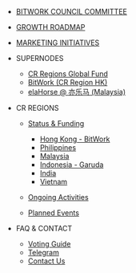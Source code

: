 



- [BITWORK COUNCIL COMMITTEE](/main/cr-council.md)
- [GROWTH ROADMAP](/main/roadmap.md)
- [MARKETING INITIATIVES](/main/marketing.md)

- SUPERNODES
    - [CR Regions Global Fund](/supernodes/cr-regions-fund.md)
    - [BitWork (CR Region HK)](/supernodes/bitwork.md)
    - [elaHorse @ 亦乐马 (Malaysia)](/supernodes/elaHorse.md)

- CR REGIONS
    - [Status & Funding](/regions/list/status.md)
        - [Hong Kong - BitWork](/regions/list/bitwork.md)
        - [Philippines](/regions/list/philippines.md)
        - [Malaysia](/regions/list/malaysia.md)
        - [Indonesia - Garuda](/regions/list/garuda.md)
        - [India](/regions/list/india.md)
        - [Vietnam](/regions/list/vietnam.md)

    - [Ongoing Activities](/regions/ongoing.md)
    - [Planned Events](/regions/planning.md)

- FAQ & CONTACT
    - [Voting Guide](/main/voting-guide.md)
    - [Telegram](https://t.me/elastosbitwork)
    - [Contact Us](/main/contact.md)


